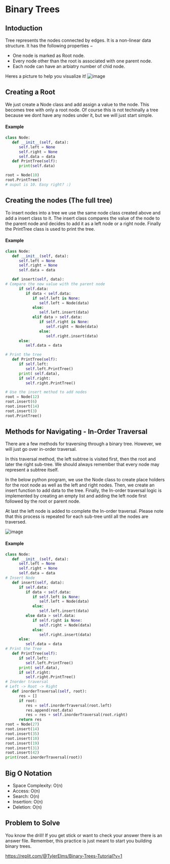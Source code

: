 # Binary Trees 

## Intoduction 

Tree represents the nodes connected by edges. It is a non-linear data structure. It has the following properties −
* One node is marked as Root node.
* Every node other than the root is associated with one parent node.
* Each node can have an arbiatry number of chid node.

Heres a picture to help you visualize it!
![image](https://user-images.githubusercontent.com/84347788/179647162-2a4c44b1-2232-4140-aef4-e161b5470ff6.png)

## Creating a Root 

We just create a Node class and add assign a value to the node. This becomes tree with only a root node. Of course this is not techinally a tree because we dont have any nodes under it, but we will just start simple. 

#### Example 

``` python
class Node:
   def __init__(self, data):
      self.left = None
      self.right = None
      self.data = data
   def PrintTree(self):
      print(self.data)

root = Node(10)
root.PrintTree()
# ouput is 10. Easy right? :)
```

## Creating the nodes (The full tree)

To insert nodes into a tree we use the same node class created above and add a insert class to it. The insert class compares the value of the node to the parent node and decides to add it as a left node or a right node. Finally the PrintTree class is used to print the tree.

#### Example 

``` python 
class Node:
   def __init__(self, data):
      self.left = None
      self.right = None
      self.data = data

   def insert(self, data):
# Compare the new value with the parent node
      if self.data:
         if data < self.data:
            if self.left is None:
               self.left = Node(data)
            else:
               self.left.insert(data)
            elif data > self.data:
               if self.right is None:
                  self.right = Node(data)
               else:
                  self.right.insert(data)
      else:
         self.data = data

# Print the tree
   def PrintTree(self):
      if self.left:
         self.left.PrintTree()
      print( self.data),
      if self.right:
         self.right.PrintTree()

# Use the insert method to add nodes
root = Node(12)
root.insert(6)
root.insert(14)
root.insert(3)
root.PrintTree()
```

## Methods for Navigating - In-Order Traversal

There are a few methods for traversing through a binary tree. However, we will just go over in-order traversal.  

In this traversal method, the left subtree is visited first, then the root and later the right sub-tree. We should always remember that every node may represent a subtree itself.

In the below python program, we use the Node class to create place holders for the root node as well as the left and right nodes. Then, we create an insert function to add data to the tree. Finally, the In-order traversal logic is implemented by creating an empty list and adding the left node first followed by the root or parent node.

At last the left node is added to complete the In-order traversal. Please note that this process is repeated for each sub-tree until all the nodes are traversed.

![image](https://user-images.githubusercontent.com/84347788/179649464-9fb38a5e-4932-496a-809d-86e525710b5f.png)


#### Example 

``` python 
class Node:
   def __init__(self, data):
      self.left = None
      self.right = None
      self.data = data
# Insert Node
   def insert(self, data):
      if self.data:
         if data < self.data:
            if self.left is None:
               self.left = Node(data)
            else:
               self.left.insert(data)
         else data > self.data:
            if self.right is None:
               self.right = Node(data)
            else:
               self.right.insert(data)
      else:
         self.data = data
# Print the Tree
   def PrintTree(self):
      if self.left:
         self.left.PrintTree()
      print( self.data),
      if self.right:
         self.right.PrintTree()
# Inorder traversal
# Left -> Root -> Right
   def inorderTraversal(self, root):
      res = []
      if root:
         res = self.inorderTraversal(root.left)
         res.append(root.data)
         res = res + self.inorderTraversal(root.right)
      return res
root = Node(27)
root.insert(14)
root.insert(35)
root.insert(10)
root.insert(19)
root.insert(31)
root.insert(42)
print(root.inorderTraversal(root)) 

```

## Big O Notation 

* Space Complexity: O(n)
* Access: O(n)
* Search: O(n)
* Insertion: O(n)
* Deletion: O(n)

## Problem to Solve 
You know the drill! If you get stick or want to check your answer there is an answer file. Remember, this practice is just meant to start you building binary trees.

https://replit.com/@TylerElms/Binary-Trees-Tutorial?v=1


